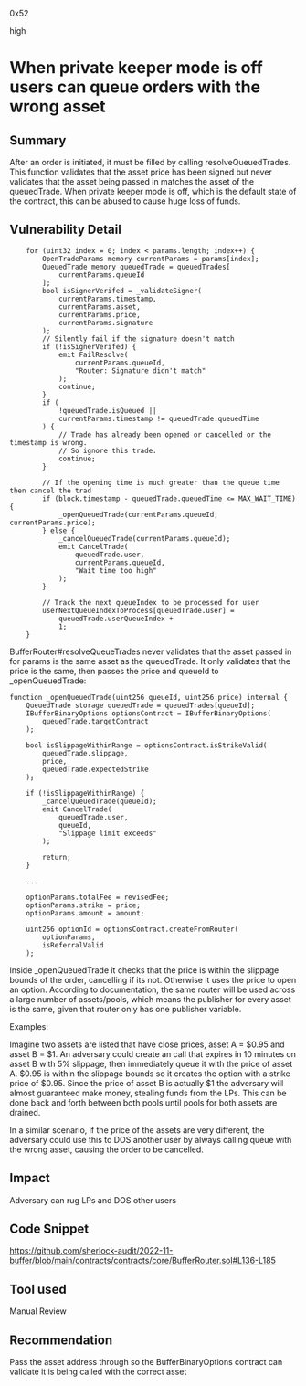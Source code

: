 0x52

high

# When private keeper mode is off users can queue orders with the wrong asset

## Summary

After an order is initiated, it must be filled by calling resolveQueuedTrades. This function validates that the asset price has been signed but never validates that the asset being passed in matches the asset of the queuedTrade. When private keeper mode is off, which is the default state of the contract, this can be abused to cause huge loss of funds.

## Vulnerability Detail

        for (uint32 index = 0; index < params.length; index++) {
            OpenTradeParams memory currentParams = params[index];
            QueuedTrade memory queuedTrade = queuedTrades[
                currentParams.queueId
            ];
            bool isSignerVerifed = _validateSigner(
                currentParams.timestamp,
                currentParams.asset,
                currentParams.price,
                currentParams.signature
            );
            // Silently fail if the signature doesn't match
            if (!isSignerVerifed) {
                emit FailResolve(
                    currentParams.queueId,
                    "Router: Signature didn't match"
                );
                continue;
            }
            if (
                !queuedTrade.isQueued ||
                currentParams.timestamp != queuedTrade.queuedTime
            ) {
                // Trade has already been opened or cancelled or the timestamp is wrong.
                // So ignore this trade.
                continue;
            }

            // If the opening time is much greater than the queue time then cancel the trad
            if (block.timestamp - queuedTrade.queuedTime <= MAX_WAIT_TIME) {
                _openQueuedTrade(currentParams.queueId, currentParams.price);
            } else {
                _cancelQueuedTrade(currentParams.queueId);
                emit CancelTrade(
                    queuedTrade.user,
                    currentParams.queueId,
                    "Wait time too high"
                );
            }

            // Track the next queueIndex to be processed for user
            userNextQueueIndexToProcess[queuedTrade.user] =
                queuedTrade.userQueueIndex +
                1;
        }

BufferRouter#resolveQueueTrades never validates that the asset passed in for params is the same asset as the queuedTrade. It only validates that the price is the same, then passes the price and queueId to _openQueuedTrade:

    function _openQueuedTrade(uint256 queueId, uint256 price) internal {
        QueuedTrade storage queuedTrade = queuedTrades[queueId];
        IBufferBinaryOptions optionsContract = IBufferBinaryOptions(
            queuedTrade.targetContract
        );

        bool isSlippageWithinRange = optionsContract.isStrikeValid(
            queuedTrade.slippage,
            price,
            queuedTrade.expectedStrike
        );

        if (!isSlippageWithinRange) {
            _cancelQueuedTrade(queueId);
            emit CancelTrade(
                queuedTrade.user,
                queueId,
                "Slippage limit exceeds"
            );

            return;
        }

        ...

        optionParams.totalFee = revisedFee;
        optionParams.strike = price;
        optionParams.amount = amount;

        uint256 optionId = optionsContract.createFromRouter(
            optionParams,
            isReferralValid
        );

Inside _openQueuedTrade it checks that the price is within the slippage bounds of the order, cancelling if its not. Otherwise it uses the price to open an option. According to documentation, the same router will be used across a large number of assets/pools, which means the publisher for every asset is the same, given that router only has one publisher variable.

Examples:

Imagine two assets are listed that have close prices, asset A = $0.95 and asset B = $1. An adversary could create an call that expires in 10 minutes on asset B with 5% slippage, then immediately queue it with the price of asset A. $0.95 is within the slippage bounds so it creates the option with a strike price of $0.95. Since the price of asset B is actually $1 the adversary will almost guaranteed make money, stealing funds from the LPs. This can be done back and forth between both pools until pools for both assets are drained.

In a similar scenario, if the price of the assets are very different, the adversary could use this to DOS another user by always calling queue with the wrong asset, causing the order to be cancelled.

## Impact

Adversary can rug LPs and DOS other users

## Code Snippet

https://github.com/sherlock-audit/2022-11-buffer/blob/main/contracts/contracts/core/BufferRouter.sol#L136-L185

## Tool used

Manual Review

## Recommendation

Pass the asset address through so the BufferBinaryOptions contract can validate it is being called with the correct asset
